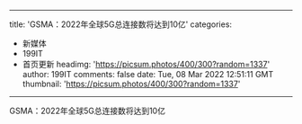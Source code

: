 
---
title: 'GSMA：2022年全球5G总连接数将达到10亿'
categories: 
 - 新媒体
 - 199IT
 - 首页更新
headimg: 'https://picsum.photos/400/300?random=1337'
author: 199IT
comments: false
date: Tue, 08 Mar 2022 12:51:11 GMT
thumbnail: 'https://picsum.photos/400/300?random=1337'
---

<div>   
GSMA：2022年全球5G总连接数将达到10亿  
</div>
            